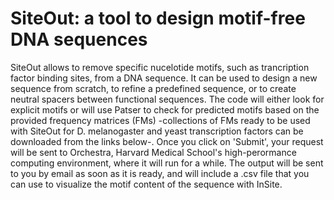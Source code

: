 # SiteOut: a tool to design motif-free DNA sequences

SiteOut allows to remove specific nucelotide motifs, such as trancription factor binding sites, from a DNA sequence. It can be used to design a new sequence from scratch, to refine a predefined sequence, or to create neutral spacers between functional sequences. The code will either look for explicit motifs or will use Patser to check for predicted motifs based on the provided frequency matrices (FMs) -collections of FMs ready to be used with SiteOut for D. melanogaster and yeast transcription factors can be downloaded from the links below-. Once you click on 'Submit', your request will be sent to Orchestra, Harvard Medical School's high-perormance computing environment, where it will run for a while. The output will be sent to you by email as soon as it is ready, and will include a .csv file that you can use to visualize the motif content of the sequence with InSite.
